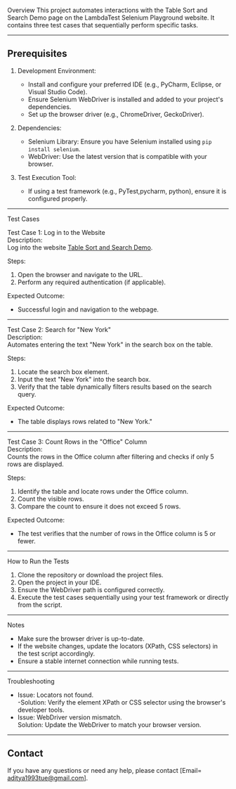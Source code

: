 
Overview 
This project automates interactions with the Table Sort and Search Demo page on the LambdaTest Selenium Playground website. It contains three test cases that sequentially perform specific tasks.

---

## Prerequisites  
1. Development Environment: 
   - Install and configure your preferred IDE (e.g., PyCharm, Eclipse, or Visual Studio Code).  
   - Ensure Selenium WebDriver is installed and added to your project's dependencies.  
   - Set up the browser driver (e.g., ChromeDriver, GeckoDriver).

2. Dependencies:  
   - Selenium Library: Ensure you have Selenium installed using `pip install selenium`.  
   - WebDriver: Use the latest version that is compatible with your browser.

3. Test Execution Tool: 
   - If using a test framework (e.g., PyTest,pycharm, python), ensure it is configured properly.

---

Test Cases

Test Case 1: Log in to the Website  
Description:  
Log into the website [Table Sort and Search Demo](https://www.lambdatest.com/selenium-playground/table-sort-search-demo).  

Steps:  
1. Open the browser and navigate to the URL.  
2. Perform any required authentication (if applicable).  

Expected Outcome: 
- Successful login and navigation to the webpage.

---

Test Case 2: Search for "New York"  
Description:  
Automates entering the text "New York" in the search box on the table.  

Steps: 
1. Locate the search box element.  
2. Input the text "New York" into the search box.  
3. Verify that the table dynamically filters results based on the search query.  

Expected Outcome:  
- The table displays rows related to "New York."

---

Test Case 3: Count Rows in the "Office" Column  
Description:  
Counts the rows in the Office column after filtering and checks if only 5 rows are displayed.  

Steps:  
1. Identify the table and locate rows under the Office column.  
2. Count the visible rows.  
3. Compare the count to ensure it does not exceed 5 rows.  

Expected Outcome: 
- The test verifies that the number of rows in the Office column is 5 or fewer.

---

How to Run the Tests  
1. Clone the repository or download the project files.  
2. Open the project in your IDE.  
3. Ensure the WebDriver path is configured correctly.  
4. Execute the test cases sequentially using your test framework or directly from the script.

---

Notes  
- Make sure the browser driver is up-to-date.  
- If the website changes, update the locators (XPath, CSS selectors) in the test script accordingly.  
- Ensure a stable internet connection while running tests.  

--- 

Troubleshooting  
- Issue: Locators not found.  
  -Solution: Verify the element XPath or CSS selector using the browser's developer tools.  
- Issue: WebDriver version mismatch.  
  Solution: Update the WebDriver to match your browser version.  

--- 

## Contact  
If you have any questions or need any help, please contact [Email= aditya1993tue@gmail.com].
